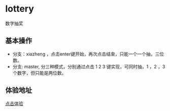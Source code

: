 # lottery
数字抽奖
## 基本操作
- 分支：xiazheng ，点击enter键开始，再次点击结束，只能一个一个抽，三位数。
- 分支: master, 分三种模式，分别通过点击 1 2 3 键实现，可同时抽，1 ，2 ，3 个数字，但只能是两位数。
## 体验地址
[点击体验](http://www.simamedia.cn/games/lottery)
